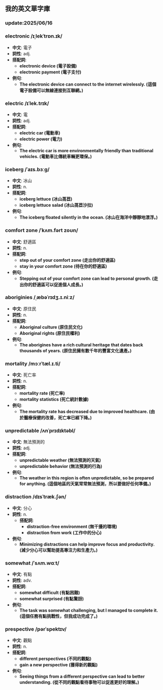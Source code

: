 ## 我的英文單字庫 
### update:2025/06/16



### electronic /ɪˌlekˈtrɒn.ɪk/
 - **中文**: 電子
 - **詞性**: adj.
 - **搭配詞**: 
    - **electronic device (電子設備)**
    - **electronic payment (電子支付)**
- **例句**:
    - **The electronic device can connect to the internet wirelessly. (這個電子設備可以無線連接到互聯網。)**

### electric /ɪˈlek.trɪk/
 - **中文**: 電
 - **詞性**: adj.
 - **搭配詞**: 
    - **electric car (電動車)**
    - **electric power (電力)**  
- **例句**:
    - **The electric car is more environmentally friendly than traditional vehicles. (電動車比傳統車輛更環保。)** 

### iceberg /ˈaɪs.bɜːɡ/
 - **中文**: 冰山
 - **詞性**: n.
  - **搭配詞**: 
      - **iceberg lettuce (冰山萵苣)**
      - **iceberg lettuce salad (冰山萵苣沙拉)**   
- **例句**:
    - **The iceberg floated silently in the ocean. (冰山在海洋中靜靜地漂浮。)**

### comfort zone /ˈkʌm.fərt zoʊn/
 - **中文**: 舒適區
 - **詞性**: n.
 - **搭配詞**: 
    - **step out of your comfort zone (走出你的舒適區)**
    - **stay in your comfort zone (待在你的舒適區)**  
- **例句**:
    - **Stepping out of your comfort zone can lead to personal growth. (走出你的舒適區可以促進個人成長。)**

### aboriginies /ˌæbəˈrɪdʒ.ɪ.niːz/
  - **中文**: 原住民
  - **詞性**: n.
  - **搭配詞**: 
      - **Aboriginal culture (原住民文化)**
      - **Aboriginal rights (原住民權利)**  
  - **例句**:
    - **The aborigines have a rich cultural heritage that dates back thousands of years. (原住民擁有數千年的豐富文化遺產。)** 


### mortality /mɔːrˈtæl.ɪ.ti/
 - **中文**: 死亡率
 - **詞性**: n.
 - **搭配詞**: 
    - **mortality rate (死亡率)**
    - **mortality statistics (死亡統計數據)**
- **例句**:
    - **The mortality rate has decreased due to improved healthcare. (由於醫療保健的改善，死亡率已經下降。)**   

### unpredictable /ʌnˈprɪdɪktəbl/
 - **中文**: 無法預測的
 - **詞性**: adj.
 - **搭配詞**: 
    - **unpredictable weather (無法預測的天氣)**
    - **unpredictable behavior (無法預測的行為)**
- **例句**:
    - **The weather in this region is often unpredictable, so be prepared for anything. (這個地區的天氣常常無法預測，所以要做好任何準備。)**    


### distraction /dɪsˈtræk.ʃən/
 - **中文**: 分心
 - **詞性**: n.
    - **搭配詞**: 
        - **distraction-free environment (無干擾的環境)**
        - **distraction from work (工作中的分心)**      
- **例句**:
    - **Minimizing distractions can help improve focus and productivity. (減少分心可以幫助提高專注力和生產力。)**

### somewhat /ˈsʌm.wɑːt/
 - **中文**: 有點
 - **詞性**: adv.
 - **搭配詞**: 
    - **somewhat difficult (有點困難)**
    - **somewhat surprised (有點驚訝)**
- **例句**:
    - **The task was somewhat challenging, but I managed to complete it. (這個任務有點挑戰性，但我成功完成了。)**

### prespective /pərˈspektɪv/
 - **中文**: 觀點
 - **詞性**: n.
 - **搭配詞**: 
    - **different perspectives (不同的觀點)**
    - **gain a new perspective (獲得新的觀點)** 
- **例句**:
    - **Seeing things from a different perspective can lead to better understanding. (從不同的觀點看待事物可以促進更好的理解。)**

